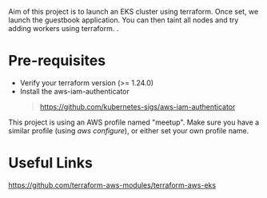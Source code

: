 Aim of this project is to launch an EKS cluster using terraform. Once set, we launch the guestbook application.
You can then taint all nodes and try adding workers using terraform.
.

# Pre-requisites
- Verify your terraform version (>= 1.24.0)
- Install the aws-iam-authenticator
	> https://github.com/kubernetes-sigs/aws-iam-authenticator

This project is using an AWS profile named "meetup". Make sure you have a similar profile (using *aws configure*), or either set your own profile name.

# Useful Links
https://github.com/terraform-aws-modules/terraform-aws-eks